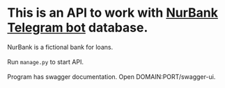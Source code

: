 # This is an API to work with [NurBank Telegram bot](https://github.com/777RND777/nur-bank-bot) database.
NurBank is a fictional bank for loans.\
\
Run `manage.py` to start API.\
\
Program has swagger documentation. Open DOMAIN:PORT/swagger-ui.